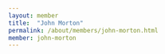 ```yaml
---
layout: member
title:  "John Morton"
permalink: /about/members/john-morton.html
member: john-morton
---
```

